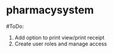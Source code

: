 # pharmacysystem

#ToDo:

 1. Add option to print view/print receipt
 2. Create user roles and manage access